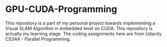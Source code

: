 # GPU-CUDA-Programming

This repository is a part of my personal project towards implementing a Visual SLAM Algorithm in embedded level on CUDA. This repository is actually my learning stage. The coding assignments here are from Udacity CS344 - Parallel Programming.
